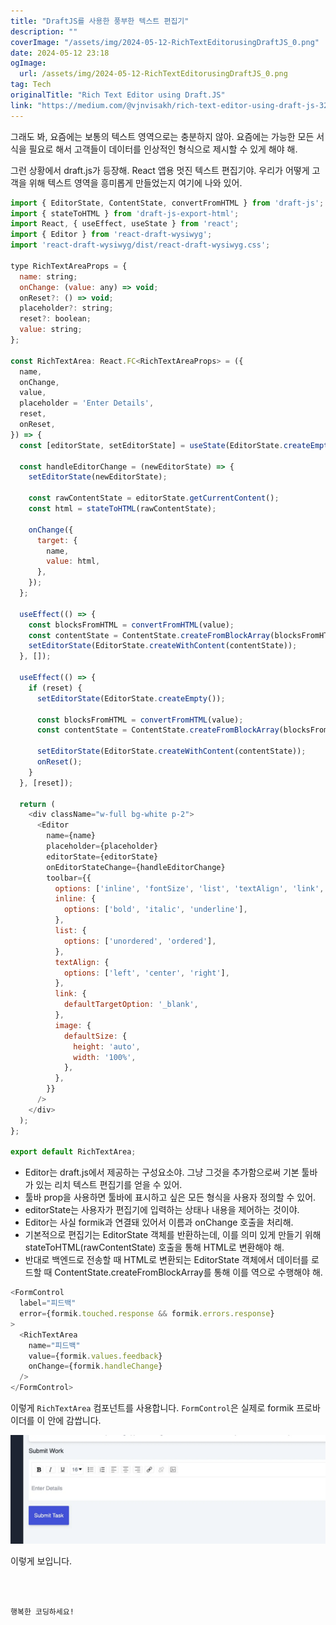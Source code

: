 ```yaml
---
title: "DraftJS를 사용한 풍부한 텍스트 편집기"
description: ""
coverImage: "/assets/img/2024-05-12-RichTextEditorusingDraftJS_0.png"
date: 2024-05-12 23:18
ogImage: 
  url: /assets/img/2024-05-12-RichTextEditorusingDraftJS_0.png
tag: Tech
originalTitle: "Rich Text Editor using Draft.JS"
link: "https://medium.com/@vjnvisakh/rich-text-editor-using-draft-js-32603ec74cef"
---
```



그래도 봐, 요즘에는 보통의 텍스트 영역으로는 충분하지 않아. 요즘에는 가능한 모든 서식을 필요로 해서 고객들이 데이터를 인상적인 형식으로 제시할 수 있게 해야 해.

그런 상황에서 draft.js가 등장해. React 앱용 멋진 텍스트 편집기야. 우리가 어떻게 고객을 위해 텍스트 영역을 흥미롭게 만들었는지 여기에 나와 있어.

```js
import { EditorState, ContentState, convertFromHTML } from 'draft-js';
import { stateToHTML } from 'draft-js-export-html';
import React, { useEffect, useState } from 'react';
import { Editor } from 'react-draft-wysiwyg';
import 'react-draft-wysiwyg/dist/react-draft-wysiwyg.css';

type RichTextAreaProps = {
  name: string;
  onChange: (value: any) => void;
  onReset?: () => void;
  placeholder?: string;
  reset?: boolean;
  value: string;
};

const RichTextArea: React.FC<RichTextAreaProps> = ({
  name,
  onChange,
  value,
  placeholder = 'Enter Details',
  reset,
  onReset,
}) => {
  const [editorState, setEditorState] = useState(EditorState.createEmpty());

  const handleEditorChange = (newEditorState) => {
    setEditorState(newEditorState);

    const rawContentState = editorState.getCurrentContent();
    const html = stateToHTML(rawContentState);

    onChange({
      target: {
        name,
        value: html,
      },
    });
  };

  useEffect(() => {
    const blocksFromHTML = convertFromHTML(value);
    const contentState = ContentState.createFromBlockArray(blocksFromHTML);
    setEditorState(EditorState.createWithContent(contentState));
  }, []);

  useEffect(() => {
    if (reset) {
      setEditorState(EditorState.createEmpty());

      const blocksFromHTML = convertFromHTML(value);
      const contentState = ContentState.createFromBlockArray(blocksFromHTML);

      setEditorState(EditorState.createWithContent(contentState));
      onReset();
    }
  }, [reset]);

  return (
    <div className="w-full bg-white p-2">
      <Editor
        name={name}
        placeholder={placeholder}
        editorState={editorState}
        onEditorStateChange={handleEditorChange}
        toolbar={{
          options: ['inline', 'fontSize', 'list', 'textAlign', 'link', 'image'],
          inline: {
            options: ['bold', 'italic', 'underline'],
          },
          list: {
            options: ['unordered', 'ordered'],
          },
          textAlign: {
            options: ['left', 'center', 'right'],
          },
          link: {
            defaultTargetOption: '_blank',
          },
          image: {
            defaultSize: {
              height: 'auto',
              width: '100%',
            },
          },
        }}
      />
    </div>
  );
};

export default RichTextArea;
```

- Editor는 draft.js에서 제공하는 구성요소야. 그냥 그것을 추가함으로써 기본 툴바가 있는 리치 텍스트 편집기를 얻을 수 있어.
- 툴바 prop을 사용하면 툴바에 표시하고 싶은 모든 형식을 사용자 정의할 수 있어.
- editorState는 사용자가 편집기에 입력하는 상태나 내용을 제어하는 것이야.
- Editor는 사실 formik과 연결돼 있어서 이름과 onChange 호출을 처리해.
- 기본적으로 편집기는 EditorState 객체를 반환하는데, 이를 의미 있게 만들기 위해 stateToHTML(rawContentState) 호출을 통해 HTML로 변환해야 해.
- 반대로 백엔드로 전송할 때 HTML로 변환되는 EditorState 객체에서 데이터를 로드할 때 ContentState.createFromBlockArray를 통해 이를 역으로 수행해야 해.



```js
<FormControl
  label="피드백"
  error={formik.touched.response && formik.errors.response}
>
  <RichTextArea
    name="피드백"
    value={formik.values.feedback}
    onChange={formik.handleChange}
  />
</FormControl>
```

이렇게 `RichTextArea` 컴포넌트를 사용합니다. `FormControl`은 실제로 formik 프로바이더를 이 안에 감쌉니다.

<img src="/assets/img/2024-05-12-RichTextEditorusingDraftJS_0.png" />

이렇게 보입니다.
```



행복한 코딩하세요!